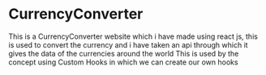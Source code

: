 # CurrencyConverter
This is a CurrencyConverter  website which i have made using react js, this is used to convert the currency and i have taken an api through which it gives the data of the currencies around the world 
This is used by the concept using Custom Hooks in which we can create our own hooks 
